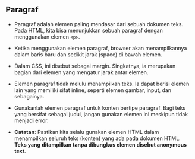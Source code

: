 ## Paragraf

- Paragraf adalah elemen paling mendasar dari sebuah dokumen teks. Pada HTML, kita bisa menunjukkan sebuah paragraf dengan menggunakan elemen `<p>`.
- Ketika menggunakan elemen paragraf, browser akan menampilkannya dalam baris baru dan sedikit jarak (space) di bawah elemen.
- Dalam CSS, ini disebut sebagai margin. Singkatnya, ia merupakan bagian dari elemen yang mengatur jarak antar elemen.
- Elemen paragraf tidak melulu menampilkan teks. Ia dapat berisi elemen lain yang memiliki sifat inline, seperti elemen gambar, input, dan sebagainya.
- Gunakanlah elemen paragraf untuk konten bertipe paragraf. Bagi teks yang bersifat sebagai judul, jangan gunakan elemen ini meskipun tidak menjadi error.

- **Catatan**: Pastikan kita selalu gunakan elemen HTML dalam menampilkan seluruh teks (konten) yang ada pada dokumen HTML. **Teks yang ditampilkan tanpa dibungkus elemen disebut anonymous text**.
